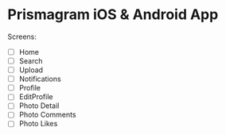 # Prismagram iOS & Android App

Screens:

- [ ] Home
- [ ] Search
- [ ] Upload
- [ ] Notifications
- [ ] Profile
- [ ] EditProfile
- [ ] Photo Detail
- [ ] Photo Comments
- [ ] Photo Likes
